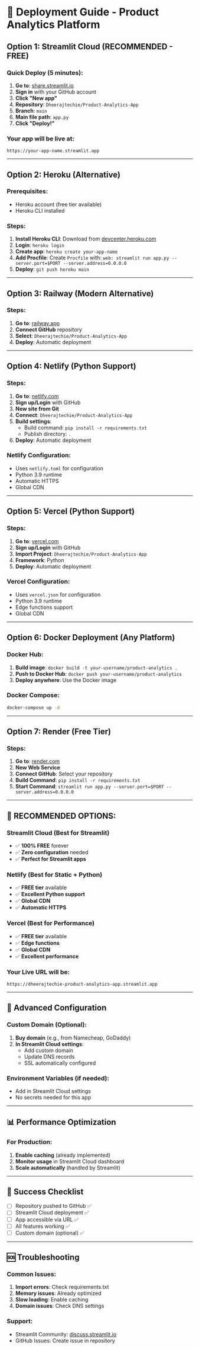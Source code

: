 # 🚀 Deployment Guide - Product Analytics Platform

## Option 1: Streamlit Cloud (RECOMMENDED - FREE)

### Quick Deploy (5 minutes):
1. **Go to**: [share.streamlit.io](https://share.streamlit.io)
2. **Sign in** with your GitHub account
3. **Click "New app"**
4. **Repository**: `Dheerajtechie/Product-Analytics-App`
5. **Branch**: `main`
6. **Main file path**: `app.py`
7. **Click "Deploy!"**

### Your app will be live at:
`https://your-app-name.streamlit.app`

---

## Option 2: Heroku (Alternative)

### Prerequisites:
- Heroku account (free tier available)
- Heroku CLI installed

### Steps:
1. **Install Heroku CLI**: Download from [devcenter.heroku.com](https://devcenter.heroku.com/articles/heroku-cli)
2. **Login**: `heroku login`
3. **Create app**: `heroku create your-app-name`
4. **Add Procfile**: Create `Procfile` with: `web: streamlit run app.py --server.port=$PORT --server.address=0.0.0.0`
5. **Deploy**: `git push heroku main`

---

## Option 3: Railway (Modern Alternative)

### Steps:
1. **Go to**: [railway.app](https://railway.app)
2. **Connect GitHub** repository
3. **Select**: `Dheerajtechie/Product-Analytics-App`
4. **Deploy**: Automatic deployment

---

## Option 4: Netlify (Python Support)

### Steps:
1. **Go to**: [netlify.com](https://netlify.com)
2. **Sign up/Login** with GitHub
3. **New site from Git**
4. **Connect**: `Dheerajtechie/Product-Analytics-App`
5. **Build settings**:
   - Build command: `pip install -r requirements.txt`
   - Publish directory: `.`
6. **Deploy**: Automatic deployment

### Netlify Configuration:
- Uses `netlify.toml` for configuration
- Python 3.9 runtime
- Automatic HTTPS
- Global CDN

---

## Option 5: Vercel (Python Support)

### Steps:
1. **Go to**: [vercel.com](https://vercel.com)
2. **Sign up/Login** with GitHub
3. **Import Project**: `Dheerajtechie/Product-Analytics-App`
4. **Framework**: Python
5. **Deploy**: Automatic deployment

### Vercel Configuration:
- Uses `vercel.json` for configuration
- Python 3.9 runtime
- Edge functions support
- Global CDN

---

## Option 6: Docker Deployment (Any Platform)

### Docker Hub:
1. **Build image**: `docker build -t your-username/product-analytics .`
2. **Push to Docker Hub**: `docker push your-username/product-analytics`
3. **Deploy anywhere**: Use the Docker image

### Docker Compose:
```bash
docker-compose up -d
```

---

## Option 7: Render (Free Tier)

### Steps:
1. **Go to**: [render.com](https://render.com)
2. **New Web Service**
3. **Connect GitHub**: Select your repository
4. **Build Command**: `pip install -r requirements.txt`
5. **Start Command**: `streamlit run app.py --server.port=$PORT --server.address=0.0.0.0`

---

## 🎯 RECOMMENDED OPTIONS:

### **Streamlit Cloud** (Best for Streamlit)
- ✅ **100% FREE** forever
- ✅ **Zero configuration** needed
- ✅ **Perfect for Streamlit apps**

### **Netlify** (Best for Static + Python)
- ✅ **FREE tier** available
- ✅ **Excellent Python support**
- ✅ **Global CDN**
- ✅ **Automatic HTTPS**

### **Vercel** (Best for Performance)
- ✅ **FREE tier** available
- ✅ **Edge functions**
- ✅ **Global CDN**
- ✅ **Excellent performance**

### Your Live URL will be:
`https://dheerajtechie-product-analytics-app.streamlit.app`

---

## 🔧 Advanced Configuration

### Custom Domain (Optional):
1. **Buy domain** (e.g., from Namecheap, GoDaddy)
2. **In Streamlit Cloud settings**:
   - Add custom domain
   - Update DNS records
   - SSL automatically configured

### Environment Variables (if needed):
- Add in Streamlit Cloud settings
- No secrets needed for this app

---

## 📊 Performance Optimization

### For Production:
1. **Enable caching** (already implemented)
2. **Monitor usage** in Streamlit Cloud dashboard
3. **Scale automatically** (handled by Streamlit)

---

## 🎉 Success Checklist

- [ ] Repository pushed to GitHub ✅
- [ ] Streamlit Cloud deployment ✅
- [ ] App accessible via URL ✅
- [ ] All features working ✅
- [ ] Custom domain (optional) ✅

---

## 🆘 Troubleshooting

### Common Issues:
1. **Import errors**: Check requirements.txt
2. **Memory issues**: Already optimized
3. **Slow loading**: Enable caching
4. **Domain issues**: Check DNS settings

### Support:
- Streamlit Community: [discuss.streamlit.io](https://discuss.streamlit.io)
- GitHub Issues: Create issue in repository
